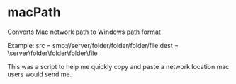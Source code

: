 # macPath
Converts Mac network path to Windows path format

Example: src = smb://server/folder/folder/folder/file dest = \\server\folder\folder\folder\file


This was a script to help me quickly copy and paste a network location mac users would send me.
